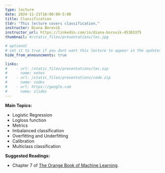 ```yaml
---
type: lecture
date: 2024-11-21T16:00:00-5:00
title: Classification
tldr: "This lecture covers classification."
instructor: Diana Borovik
instructor_url: https://linkedin.com/in/diana-borovik-45303375
thumbnail: #/static_files/presentations/lec.jpg

# optional
# set it to true if you dont want this lecture to appear in the updates section
hide_from_announcments: true

links: 
#    - url: /static_files/presentations/lec.zip
#      name: notes
#    - url: /static_files/presentations/code.zip
#      name: codes
#    - url: https://google.com
#      name: slides
---
```

**Main Topics:**
- Logistic Regression
- Logloss function
- Metrics
- Imbalanced classification
- Overfitting and Underfitting
- Calibration
- Multiclass classification

**Suggested Readings:**
- Chapter 7 of [The Orange Book of Machine Learning](https://leanpub.com/TOBoML).
